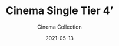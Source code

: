 ---
subtitle: "Cinema Collection"
image_secondary: "img/77cffb7cb8316505ce21e6502a3502f41cf5baec-2400x1200.png"
description: "The%20Cinema%20Chandelier%20makes%20a%20bold%20statement%20with%20minimal%20effort%2C%20featuring%20a%20simple%20circular%20frame%20in%20a%20rich%20metal%20or%20powder%20coated%20finish%20embellished%20by%20the%20warm%20glow%20of%20opal%20glass%20fixtures.%20Evocative%20of%20Old%20Hollywood%u2019s%20charm%2C%20Cinema%u2019s%20theatrical%20features%20are%20customizable%20to%20various%20compositions."
category: "Chandeliers"
designer: "Rbw"
tags: 
  - "Chandeliers"
title: "Cinema Single Tier 4’"
href: "https://rbw.com/products/cinema-4/6-pc31-27-120_tm_dex"
image_primary: "img/C4_default.jpg"
manufacturer: "Rich Brilliant Willing"
slug: "/manufacturers/rbw/chandeliers/rbw-cinema-single-tier-4"
date: "2021-05-13"
---